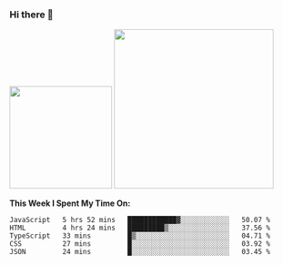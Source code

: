 ### Hi there 👋

<!--
**nestor22/nestor22** is a ✨ _special_ ✨ repository because its `README.md` (this file) appears on your GitHub profile.

Here are some ideas to get you started:

- 🔭 I’m currently working on ...
- 🌱 I’m currently learning ...
- 👯 I’m looking to collaborate on ...
- 🤔 I’m looking for help with ...
- 💬 Ask me about ...
- 📫 How to reach me: ...
- 😄 Pronouns: ...
- ⚡ Fun fact: ...
-->


<img height="180em" src="https://github-readme-stats.vercel.app/api?username=nestor22&show_icons=true&hide_border=true&&count_private=true&include_all_commits=true&theme=radical" />
<img height="280em" src="https://github-readme-stats.vercel.app/api/top-langs/?username=nestor22&layout=compact)](https://github.com/nestor22/github-readme-stats&theme=radical"  />



**This Week I Spent My Time On:**
<!--START_SECTION:waka-->
```text
JavaScript   5 hrs 52 mins   ████████████▓░░░░░░░░░░░░   50.07 % 
HTML         4 hrs 24 mins   █████████▒░░░░░░░░░░░░░░░   37.56 % 
TypeScript   33 mins         █▒░░░░░░░░░░░░░░░░░░░░░░░   04.71 % 
CSS          27 mins         █░░░░░░░░░░░░░░░░░░░░░░░░   03.92 % 
JSON         24 mins         █░░░░░░░░░░░░░░░░░░░░░░░░   03.45 % 
```
<!--END_SECTION:waka-->



